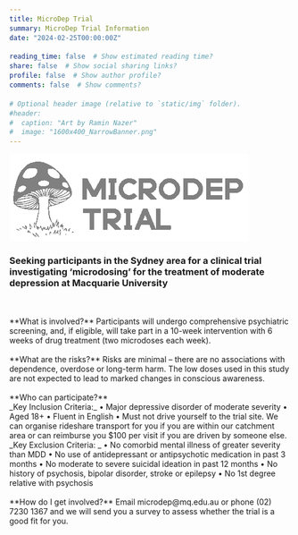 ```yaml
---
title: MicroDep Trial
summary: MicroDep Trial Information
date: "2024-02-25T00:00:00Z"

reading_time: false  # Show estimated reading time?
share: false  # Show social sharing links?
profile: false  # Show author profile?
comments: false  # Show comments?

# Optional header image (relative to `static/img` folder).
#header:
#  caption: "Art by Ramin Nazer"
#  image: "1600x400_NarrowBanner.png"
---
```


![MicroDep](microdep_logo.png)

### **Seeking participants in the Sydney area for a clinical trial investigating ‘microdosing’ for the treatment of moderate depression at Macquarie University**

<br />
<br />
**What is involved?**  
Participants will undergo comprehensive psychiatric screening, and, if eligible, will take part in a 10-week intervention with 6 weeks of drug treatment (two microdoses each week).   
<br />
<br />
**What are the risks?**  
Risks are minimal – there are no associations with dependence, overdose or long-term harm.   
The low doses used in this study are not expected to lead to marked changes in conscious awareness.  
<br />
<br />
**Who can participate?**  
<br />
_Key Inclusion Criteria:_  
•	Major depressive disorder of moderate severity  
•	Aged 18+  
•	Fluent in English  
•	Must not drive yourself to the trial site. We can organise rideshare transport for you if you are within our catchment area or can reimburse you $100 per visit if you are driven by someone else.  
<br />
_Key Exclusion Criteria:  _
•	No comorbid mental illness of greater severity than MDD  
•	No use of antidepressant or antipsychotic medication in past 3 months  
•	No moderate to severe suicidal ideation in past 12 months  
•	No history of psychosis, bipolar disorder, stroke or epilepsy  
•	No 1st degree relative with psychosis   
<br />
<br />
**How do I get involved?**  
Email microdep@mq.edu.au or phone (02) 7230 1367 and we will send you a survey to assess whether the trial is a good fit for you. 
